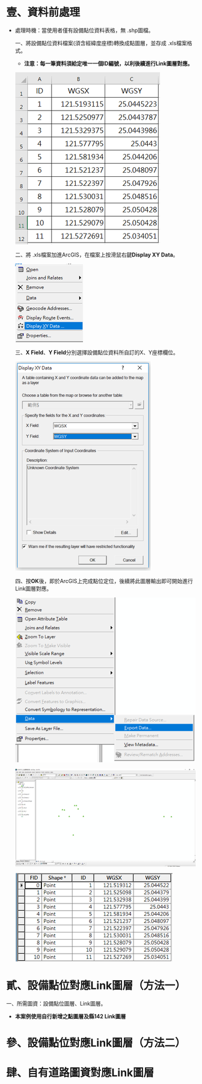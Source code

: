 # 壹、資料前處理

* 處理時機：當使用者僅有設備點位資料表格，無 .shp圖檔。

  一、將設備點位資料檔案(須含經緯度座標)轉換成點圖層，並存成 .xls檔案格式。
  
    * **注意：每一筆資料須給定唯一一個ID編號，以利後續進行Link圖層對應。**
     
     
  ![圖1 原始資料範例檔](0/0-1.png)
     
  
  二、將 .xls檔案加進ArcGIS，在檔案上按滑鼠右鍵**Display XY Data**。
  
  
  ![圖2 功能清單之一](0/0-2.png)
     
     
  三、**X Field**、**Y Field**分別選擇設備點位資料所自訂的X、Y座標欄位。
  
  
  ![圖3 Display XY Data功能視窗](0/0-3.png)
     
       
  四、按**OK**後，即於ArcGIS上完成點位定位，後續將此圖層輸出即可開始進行Link圖層對應。
    
  ![圖4 功能清單之二](0/0-4.png)
     
          
  ![圖5 設備點位產出結果示意圖](0/0-5.png)
     
   
  ![圖6 設備點位產出圖層之屬性資料](0/0-6.png)
  

# 貳、設備點位對應Link圖層（方法一）

  一、所需圖資：設備點位圖層、Link圖層。
  
   * **本案例使用自行新增之點圖層及縣142 Link圖層**

# 參、設備點位對應Link圖層（方法二）

# 肆、自有道路圖資對應Link圖層
